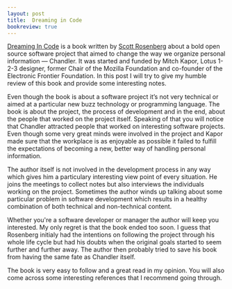 ```yaml
---
layout: post
title:  Dreaming in Code
bookreview: true
---
```


[Dreaming In Code][ref_link] is a book written by [Scott Rosenberg][author] about a bold open source software project that aimed to change the way we organize personal information — Chandler. It was started and funded by Mitch Kapor, Lotus 1-2-3 designer, former Chair of the Mozilla Foundation and co-founder of the Electronic Frontier Foundation. In this post I will try to give my humble review of this book and provide some interesting notes.

<!-- more start -->

Even though the book is about a software project it’s not very technical or aimed at a particular new buzz technology or programming language. The book is about the project, the process of development and in the end, about the people that worked on the project itself. Speaking of that you will notice that Chandler attracted people that worked on interesting software projects. Even though some very great minds were involved in the project and Kapor made sure that the workplace is as enjoyable as possible it failed to fulfill the expectations of becoming a new, better way of handling personal information.

The author itself is not involved in the development process in any way which gives him a particulary interesting view point of every situation. He joins the meetings to collect notes but also interviews the individuals working on the project. Sometimes the author winds up talking about some particular problem in software development which results in a healthy combination of both technical and non-technical content.

Whether you're a software developer or manager the author will keep you interested. My only regret is that the book ended too soon. I guess that Rosenberg initialy had the intentions on following the project through his whole life cycle but had his doubts when the original goals started to seem further and further away. The author then probably tried to save his book from having the same fate as Chandler itself.

The book is very easy to follow and a great read in my opinion. You will also come across some interesting references that I recommend going through.

<!-- more end -->

 [ref_link]: http://www.amazon.com/gp/product/B002RAR25C/ref=as_li_ss_tl?ie=UTF8&tag=randomshoutin-20&linkCode=as2&camp=1789&creative=390957&creativeASIN=B002RAR25C
 [author]: http://en.wikipedia.org/wiki/Scott_Rosenberg_(journalist)
